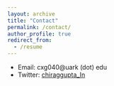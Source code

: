 ```yaml
---
layout: archive
title: "Contact"
permalink: /contact/
author_profile: true
redirect_from:
  - /resume
---
```



* Email: cxg040@uark (dot) edu
* Twitter: [chiraggupta_In](https://twitter.com/chiraggupta_In) 